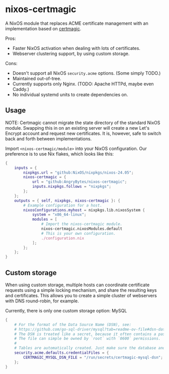 # nixos-certmagic

A NixOS module that replaces ACME certificate management with an implementation
based on [certmagic].

[certmagic]: https://github.com/caddyserver/certmagic

Pros:

- Faster NixOS activation when dealing with lots of certificates.
- Webserver clustering support, by using custom storage.

Cons:

- Doesn't support all NixOS `security.acme` options. (Some simply TODO.)
- Maintained out-of-tree.
- Currently supports only Nginx. (TODO: Apache HTTPd, maybe even Caddy.)
- No individual systemd units to create dependencies on.

## Usage

NOTE: Certmagic cannot migrate the state directory of the standard NixOS
module. Swapping this in on an existing server will create a new Let's Encrypt
account and request new certificates. It is, however, safe to switch back and
forth between implementations.

Import `<nixos-certmagic/module>` into your NixOS configuration. Our
preference is to use Nix flakes, which looks like this:

```nix
{
    inputs = {
        nixpkgs.url = "github:NixOS/nixpkgs/nixos-24.05";
        nixos-certmagic = {
            url = "github:AngryBytes/nixos-certmagic";
            inputs.nixpkgs.follows = "nixpkgs";
        };
    };
    outputs = { self, nixpkgs, nixos-certmagic }: {
        # Example configuration for a host.
        nixosConfigurations.myhost = nixpkgs.lib.nixosSystem {
            system = "x86_64-linux";
            modules = [
                # Import the nixos-certmagic module.
                nixos-certmagic.nixosModules.default
                # This is your own configuration.
                ./configuration.nix
            ];
        };
    };
}
```

## Custom storage

When using custom storage, multiple hosts can coordinate certificate requests
using a simple locking mechanism, and share the resulting keys and
certificates. This allows you to create a simple cluster of webservers with
DNS round-robin, for example.

Currently, there is only one custom storage option: MySQL

```nix
{
    # For the format of the Data Source Name (DSN), see:
    # https://github.com/go-sql-driver/mysql?tab=readme-ov-file#dsn-data-source-name
    # The DSN is treated like a secret, because it often contains a password.
    # The file can simple be owned by `root` with `0600` permissions.
    #
    # Tables are automatically created. Just make sure the database and user exist.
    security.acme.defaults.credentialFiles = {
        CERTMAGIC_MYSQL_DSN_FILE = "/run/secrets/certmagic-mysql-dsn";
    };
}
```
